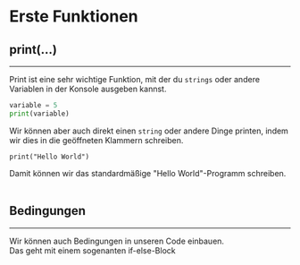# Erste Funktionen

## print(...)
---
Print ist eine sehr wichtige Funktion, mit der du `strings` oder andere Variablen in der Konsole ausgeben kannst.
```python
variable = 5
print(variable)
```
Wir können aber auch direkt einen `string` oder andere Dinge printen, indem wir dies in die geöffneten Klammern schreiben.
```
print("Hello World")
```
Damit können wir das standardmäßige "Hello World"-Programm schreiben.  
<br>

## Bedingungen
---
Wir können auch Bedingungen in unseren Code einbauen.  
Das geht mit einem sogenanten if-else-Block